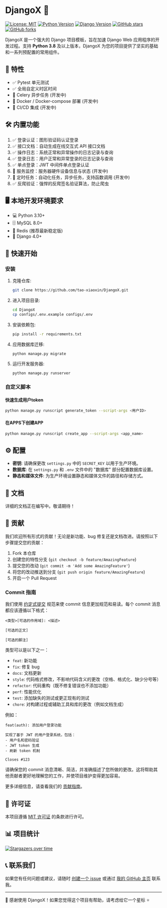 # DjangoX 🚀

[![License: MIT](https://img.shields.io/badge/license-MIT-blue.svg)](https://github.com/tao-xiaoxin/DjangoX/blob/main/LICENSE)
[![Python Version](https://img.shields.io/badge/python-%3E=3.8.x-green.svg)](https://python.org/)
[![Django Version](https://img.shields.io/badge/django%20versions-%3E=5.1-blue)](https://docs.djangoproject.com/zh-hans/)
[![GitHub stars](https://img.shields.io/github/stars/tao-xiaoxin/DjangoX.svg?style=social&label=Star)](https://github.com/tao-xiaoxin/DjangoX)
[![GitHub forks](https://img.shields.io/github/forks/tao-xiaoxin/DjangoX.svg?style=social&label=Fork)](https://github.com/tao-xiaoxin/DjangoX)

DjangoX 是一个强大的 Django 项目模板，旨在加速 Django Web 应用程序的开发过程。支持 **Python 3.8** 及以上版本，DjangoX 为您的项目提供了坚实的基础和一系列预配置的常用组件。

## 🌟 特性

- ✅ Pytest 单元测试
- ✅ 全局自定义时区时间
- 🚧 Celery 异步任务 (开发中)
- 🚧 Docker / Docker-compose 部署 (开发中)
- 🚧 CI/CD 集成 (开发中)

## 🛠️ 内置功能

1. ✅ 登录认证：图形验证码认证登录
2. ✅ 接口文档：自动生成在线交互式 API 接口文档
3. ✅ 操作日志：系统正常和异常操作的日志记录与查询
4. ✅ 登录日志：用户正常和异常登录的日志记录与查询
5. ✅ 单点登录：JWT 中间件单点登录认证
6. 🚧 服务监控：服务器硬件设备信息与状态 (开发中)
7. 🚧 定时任务：自动化任务，异步任务，支持函数调用 (开发中)
8. ✅ 反爬验证：强悍的反爬签名验证算法，防止爬虫

## 🖥️ 本地开发环境要求

* 💻 Python 3.10+
* 🗄️ MySQL 8.0+
* 🚀 Redis (推荐最新稳定版)
* 🎨 Django 4.0+

## 🚀 快速开始

### 安装

1. 克隆仓库:
   ```bash
   git clone https://github.com/tao-xiaoxin/DjangoX.git
   ```
2. 进入项目目录:
   ```bash
   cd DjangoX
   cp configs/.env.example configs/.env
   ```
3. 安装依赖包:
   ```bash
   pip install -r requirements.txt
   ```
4. 应用数据库迁移:
   ```bash
   python manage.py migrate
   ```
5. 运行开发服务器:
   ```bash
   python manage.py runserver
   ```

### 自定义脚本

#### 快速生成用户token
```bash
python manage.py runscript generate_token --script-args <用户ID>
```

#### 在APPS下创建APP
```bash
python manage.py runscript create_app --script-args <app_name>
```

## ⚙️ 配置

- **密钥**: 请确保更改 `settings.py` 中的 `SECRET_KEY` 以用于生产环境。
- **数据库**: 在 `settings.py` 和 `.env` 文件中的 "数据库" 部分配置数据库设置。
- **静态和媒体文件**: 为生产环境设置静态和媒体文件的路径和存储方式。

## 📘 文档

详细的文档正在编写中。敬请期待！

## 🤝 贡献

我们欢迎所有形式的贡献！无论是新功能、bug 修复还是文档改进。请按照以下步骤提交您的贡献：

1. Fork 本仓库
2. 创建您的特性分支 (`git checkout -b feature/AmazingFeature`)
3. 提交您的改动 (`git commit -m 'Add some AmazingFeature'`)
4. 将您的改动推送到分支 (`git push origin feature/AmazingFeature`)
5. 开启一个 Pull Request

### Commit 指南

我们使用 [约定式提交](https://www.conventionalcommits.org/zh-hans/v1.0.0/) 规范来使 commit 信息更加规范和易读。每个 commit 消息都应该遵循以下格式：

```
<类型>[可选的作用域]: <描述>

[可选的正文]

[可选的脚注]
```

类型可以是以下之一：

- `feat`: 新功能
- `fix`: 修复 bug
- `docs`: 文档更新
- `style`: 代码格式修改，不影响代码含义的更改（空格、格式化、缺少分号等）
- `refactor`: 代码重构（既不修复错误也不添加功能）
- `perf`: 性能优化
- `test`: 添加缺失的测试或更正现有的测试
- `chore`: 对构建过程或辅助工具和库的更改（例如文档生成）

例如：

```
feat(auth): 添加用户登录功能

实现了基于 JWT 的用户登录系统，包括：
- 用户名和密码验证
- JWT token 生成
- 刷新 token 机制

Closes #123
```

请确保您的 commit 消息清晰、简洁，并准确描述了您所做的更改。这将帮助其他贡献者更好地理解您的工作，并使项目维护变得更加容易。

更多详细信息，请查看我们的 [贡献指南](CONTRIBUTING.md)。

## 📄 许可证

本项目遵循 [MIT 许可证](https://github.com/tao-xiaoxin/DjangoX/blob/main/LICENSE) 的条款进行许可。

## 📊 项目统计

[![Stargazers over time](https://starchart.cc/tao-xiaoxin/DjangoX.svg?variant=adaptive)](https://starchart.cc/tao-xiaoxin/DjangoX)

## 📞 联系我们

如果您有任何问题或建议，请随时 [创建一个 issue](https://github.com/tao-xiaoxin/DjangoX/issues) 或通过 [我的 GitHub 主页](https://github.com/tao-xiaoxin) 联系我。

---

💖 感谢使用 DjangoX！如果您觉得这个项目有帮助，请考虑给它一个星标 ⭐️